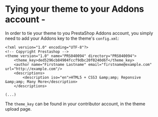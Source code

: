 # Tying your theme to your Addons account -

In order to tie your theme to you PrestaShop Addons account, you simply need to add your Addons key to the theme's `config.xml`:

```
<?xml version="1.0" encoding="UTF-8"?>
<!-- Copyright Prestashop -->
<theme version="1.0" name="PRS040094" directory="PRS040094">
    <theme_key>ded5296cb84904fccf9dbc20f0240d6f</theme_key>
    <author name="Firstname Lastname" email="firstname@example.com" url="http://example.com"/>
    <descriptions>
        <description iso="en">HTML5 + CSS3 &amp;amp; Reponsive &amp;amp; Many More</description>
    </descriptions>

(...)
```

The `theme_key` can be found in your contributor account, in the theme upload page.
